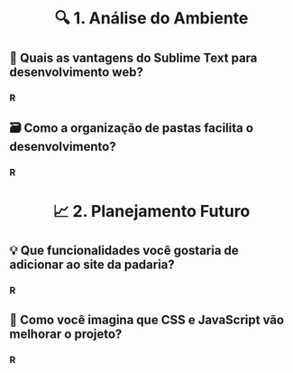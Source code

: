  # <center> **🔍 1. Análise do Ambiente** </center>  

## **🧠 Quais as vantagens do Sublime Text para desenvolvimento web?**

### R

## **🗃️ Como a organização de pastas facilita o desenvolvimento?**

### R

# <center>**📈 2. Planejamento Futuro**</center>

## **💡 Que funcionalidades você gostaria de adicionar ao site da padaria?**

### R

## **🎨 Como você imagina que CSS e JavaScript vão melhorar o projeto?**

### R